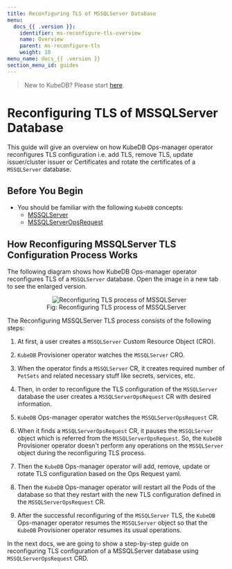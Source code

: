 ```yaml
---
title: Reconfiguring TLS of MSSQLServer Database
menu:
  docs_{{ .version }}:
    identifier: ms-reconfigure-tls-overview
    name: Overview
    parent: ms-reconfigure-tls
    weight: 10
menu_name: docs_{{ .version }}
section_menu_id: guides
---
```


> New to KubeDB? Please start [here](/docs/README.md).

# Reconfiguring TLS of MSSQLServer Database

This guide will give an overview on how KubeDB Ops-manager operator reconfigures TLS configuration i.e. add TLS, remove TLS, update issuer/cluster issuer or Certificates and rotate the certificates of a `MSSQLServer` database.

## Before You Begin

- You should be familiar with the following `KubeDB` concepts:
  - [MSSQLServer](/docs/guides/mssqlserver/concepts/mssqlserver.md)
  - [MSSQLServerOpsRequest](/docs/guides/mssqlserver/concepts/opsrequest.md)

## How Reconfiguring MSSQLServer TLS Configuration Process Works

The following diagram shows how KubeDB Ops-manager operator reconfigures TLS of a `MSSQLServer` database. Open the image in a new tab to see the enlarged version.

<figure align="center">
  <img alt="Reconfiguring TLS process of MSSQLServer" src="/docs/images/day-2-operation/mssqlserver/ms-reconfigure-tls.svg">
<figcaption align="center">Fig: Reconfiguring TLS process of MSSQLServer</figcaption>
</figure>

The Reconfiguring MSSQLServer TLS process consists of the following steps:

1. At first, a user creates a `MSSQLServer` Custom Resource Object (CRO).

2. `KubeDB` Provisioner  operator watches the `MSSQLServer` CRO.

3. When the operator finds a `MSSQLServer` CR, it creates required number of `PetSets` and related necessary stuff like secrets, services, etc.

4. Then, in order to reconfigure the TLS configuration of the `MSSQLServer` database the user creates a `MSSQLServerOpsRequest` CR with desired information.

5. `KubeDB` Ops-manager operator watches the `MSSQLServerOpsRequest` CR.

6. When it finds a `MSSQLServerOpsRequest` CR, it pauses the `MSSQLServer` object which is referred from the `MSSQLServerOpsRequest`. So, the `KubeDB` Provisioner  operator doesn't perform any operations on the `MSSQLServer` object during the reconfiguring TLS process.  

7. Then the `KubeDB` Ops-manager operator will add, remove, update or rotate TLS configuration based on the Ops Request yaml.

8. Then the `KubeDB` Ops-manager operator will restart all the Pods of the database so that they restart with the new TLS configuration defined in the `MSSQLServerOpsRequest` CR.

9. After the successful reconfiguring of the `MSSQLServer` TLS, the `KubeDB` Ops-manager operator resumes the `MSSQLServer` object so that the `KubeDB` Provisioner  operator resumes its usual operations.

In the next docs, we are going to show a step-by-step guide on reconfiguring TLS configuration of a MSSQLServer database using `MSSQLServerOpsRequest` CRD.